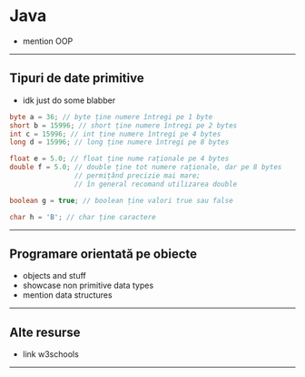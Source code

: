 # **Java**

- mention OOP

<hr>

<h2><b>Tipuri de date primitive</b></h2>

- idk just do some blabber

```java
byte a = 36; // byte ține numere întregi pe 1 byte
short b = 15996; // short ține numere întregi pe 2 bytes
int c = 15996; // int ține numere întregi pe 4 bytes
long d = 15996; // long ține numere întregi pe 8 bytes

float e = 5.0; // float ține nume raționale pe 4 bytes
double f = 5.0; // double ține tot numere raționale, dar pe 8 bytes
                // permițând precizie mai mare;
                // în general recomand utilizarea double

boolean g = true; // boolean ține valori true sau false

char h = 'B'; // char ține caractere
```

<hr>

<h2><b>Programare orientată pe obiecte</b></h2>

- objects and stuff
- showcase non primitive data types
- mention data structures

<hr>

<h2><b>Alte resurse</b></h2>

- link w3schools

<hr>
